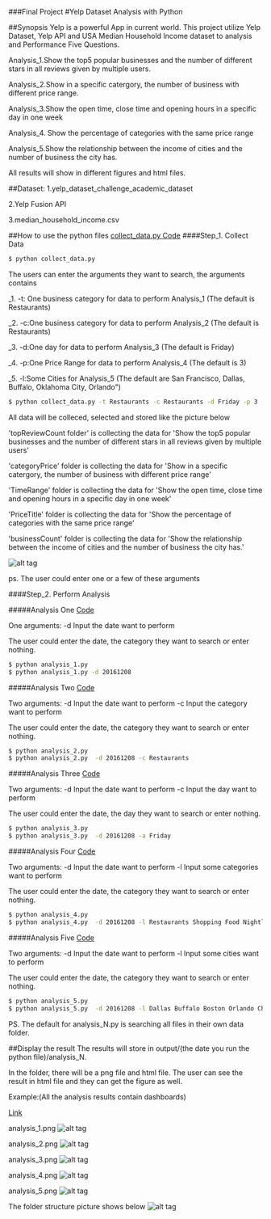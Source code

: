 ###Final Project 
#Yelp Dataset Analysis with Python 

##Synopsis
Yelp is a powerful App in current world. 
This project utilize Yelp Dataset, Yelp API and USA Median Household Income dataset to analysis and Performance Five Questions.

Analysis_1.Show the top5 popular businesses and the number of different stars in all reviews given by multiple users.

Analysis_2.Show in a specific catergory, the number of business with different price range.

Analysis_3.Show the open time, close time and opening hours in a specific day in one week

Analysis_4. Show the percentage of categories with the same price range

Analysis_5.Show the relationship between the income of cities and the number of business the city has.

All results will show in different figures and html files.

##Dataset:
1.yelp_dataset_challenge_academic_dataset

2.Yelp Fusion API

3.median_household_income.csv

##How to use the python files
[collect_data.py  Code](https://github.com/jiangyuh/DataAnalysis4Phython/blob/master/FinalProject/collect_data.py)
####Step_1. Collect Data

```bash
$ python collect_data.py 
```

The users can enter the arguments they want to search, the arguments contains

_1. -t: One business category for data to perform Analysis_1 (The default is Restaurants)

_2. -c:One business category for data to perform Analysis_2 (The default is Restaurants)

_3. -d:One day for data to perform Analysis_3 (The default is Friday)

_4. -p:One Price Range for data to perform Analysis_4 (The default is 3)

_5. -l:Some Cities for Analysis_5 (The default are San Francisco, Dallas, Buffalo, Oklahoma City, Orlando")

```bash
$ python collect_data.py -t Restaurants -c Restaurants -d Friday -p 3 -l San Francisco Buffalo Orlando
```

All data will be colleced, selected and stored like the picture below

'topReviewCount folder' is collecting the data for 'Show the top5 popular businesses and the number of different stars in all reviews given by multiple users'

'categoryPrice' folder is collecting the data for 'Show in a specific catergory, the number of business with different price range'

'TimeRange' folder is collecting the data for 'Show the open time, close time and opening hours in a specific day in one week'

'PriceTitle' folder is collecting the data for 'Show the percentage of categories with the same price range'

'businessCount' folder is collecting the data for 'Show the relationship between the income of cities and the number of business the city has.'

![alt tag](https://github.com/jiangyuh/DataAnalysis4Phython/blob/master/data_structure.png)

ps. The user could enter one or a few of these arguments

####Step_2. Perform Analysis 

#####Analysis One [Code](https://github.com/jiangyuh/DataAnalysis4Phython/blob/master/FinalProject/analysis_1.py)

One arguments: -d Input the date want to perform 

The user could enter the date, the category they want to search or enter nothing.

```bash
$ python analysis_1.py 
$ python analysis_1.py -d 20161208
```
#####Analysis Two [Code](https://github.com/jiangyuh/DataAnalysis4Phython/blob/master/FinalProject/analysis_2.py)

Two arguments: -d Input the date want to perform  -c Input the category want to perform

The user could enter the date, the category they want to search or enter nothing.

```bash
$ python analysis_2.py 
$ python analysis_2.py  -d 20161208 -c Restaurants
```

#####Analysis Three [Code](https://github.com/jiangyuh/DataAnalysis4Phython/blob/master/FinalProject/analysis_3.py)

Two arguments: -d Input the date want to perform  -c Input the day want to perform 

The user could enter the date, the day they want to search or enter nothing.

```bash
$ python analysis_3.py 
$ python analysis_3.py  -d 20161208 -a Friday
```

#####Analysis Four [Code](https://github.com/jiangyuh/DataAnalysis4Phython/blob/master/FinalProject/analysis_4.py)

Two arguments: -d Input the date want to perform  -l Input some categories want to perform 

The user could enter the date, the category they want to search or enter nothing.

```bash
$ python analysis_4.py 
$ python analysis_4.py  -d 20161208 -l Restaurants Shopping Food Nightlife
```


#####Analysis Five [Code](https://github.com/jiangyuh/DataAnalysis4Phython/blob/master/FinalProject/analysis_5.py)

Two arguments: -d Input the date want to perform  -l Input some cities want to perform 

The user could enter the date, the category they want to search or enter nothing.

```bash
$ python analysis_5.py 
$ python analysis_5.py  -d 20161208 -l Dallas Buffalo Boston Orlando Chicago
```
PS. The default for analysis_N.py is searching all files in their own data folder.

##Display the result 
The results will store in output/(the date you run the python file)/analysis_N.


In the folder, there will be a png file and html file.
The user can see the result in html file and they can get the figure as well.

Example:(All the analysis results contain dashboards)

[Link](https://github.com/jiangyuh/DataAnalysis4Phython/tree/master/FinalProject/output/20161208-17)

analysis_1.png
![alt tag](https://github.com/jiangyuh/DataAnalysis4Phython/blob/master/FinalProject/output/20161208-17/analysis_1/analysis_1.png)

analysis_2.png
![alt tag](https://github.com/jiangyuh/DataAnalysis4Phython/blob/master/FinalProject/output/20161208-17/analysis_2/analysis_2.png)

analysis_3.png
![alt tag](https://github.com/jiangyuh/DataAnalysis4Phython/blob/master/FinalProject/output/20161208-17/analysis_3/analysis_3.png)

analysis_4.png
![alt tag](https://github.com/jiangyuh/DataAnalysis4Phython/blob/master/FinalProject/output/20161208-17/analysis_4/analysis_4.png)

analysis_5.png
![alt tag](https://github.com/jiangyuh/DataAnalysis4Phython/blob/master/FinalProject/output/20161208-17/analysis_5/analysis_5.png)

The folder structure picture shows below
![alt tag](https://github.com/jiangyuh/DataAnalysis4Phython/blob/master/output_structure.png)
